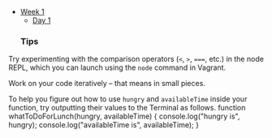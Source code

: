 * [Week 1](/Week_1)
  * [Day 1](/Week_1/Day_1)
  ### Tips

Try experimenting with the comparison operators (`<`, `>`, `===`, etc.) in the node REPL, which you can launch using the `node` command in Vagrant.

Work on your code iteratively – that means in small pieces. 

To help you figure out how to use `hungry` and `availableTime` inside your function, try outputting their values to the Terminal as follows.
function whatToDoForLunch(hungry, availableTime) {
  console.log("hungry is", hungry);
  console.log("availableTime is", availableTime);
}